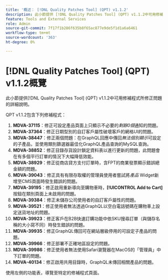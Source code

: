 ```yaml
---
title: '概述： [!DNL Quality Patches Tool] (QPT) v1.1.2'
description: 此小節提供 [!DNL Quality Patches Tool] (QPT) v1.1.2中可用修補程式所修正問題的詳細說明。
feature: Tools and External Services
role: Admin
source-git-commit: 7f17f1b286f635b8f65ac877e9de5f1d1a6a6461
workflow-type: tm+mt
source-wordcount: '363'
ht-degree: 0%

---
```


# [!DNL Quality Patches Tool] (QPT) v1.1.2概覽

此小節提供[!DNL Quality Patches Tool] (QPT) v1.1.2中可用修補程式所修正問題的詳細說明。

QPT v1.1.2包含下列修補程式：

1. **MDVA-37115**：修正可設定產品頁面上只顯示不必要的&#x200B;*剩餘0個*&#x200B;通知的問題。
1. **MDVA-37364**：修正日期型別的自訂客戶屬性破壞客戶的網格UI的問題。
1. **MDVA-38447**：修正兩個問題：在GraphQL回應中傳回&#x200B;*無法個別顯示*&#x200B;可設定的子產品，並使用類別篩選器最佳化GraphQL產品查詢的MySQL查詢。
1. **MDVA-38852**：修正目錄存貨設計鎖定資料表以進行更新的問題，此問題會在有多個平行訂單的情況下大幅降低效能。
1. **MDVA-38929**：修正從商店貸方支付訂單時，含FPT的商業發票顯示錯誤總金額的問題。
1. **MDVA-39043**：修正具有有限存取權的管理員使用者嘗試將&#x200B;*產品* Widget新增至CMS頁面時發生錯誤的問題。
1. **MDVA-39195**：修正啟用重新導向至購物車時，**[!UICONTROL Add to Cart]**&#x200B;按鈕在類別頁面上未啟用的問題。
1. **MDVA-39384**：修正未儲存公司使用者的自訂客戶屬性的問題。
1. **MDVA-39521**：修正使用者無法透過GraphQL以空白電話號碼在購物車上設定送貨地址的問題。
1. **MDVA-39923**：修正客戶在B2B快速訂購功能中依SKU搜尋訂單（與儲存名稱的大小寫不同）時發生錯誤的問題。
1. **MDVA-39935**：修正GraphQL傳回可在網站層級停用的可設定子產品的問題。
1. **MDVA-39966**：修正部署不正確地區設定的問題。
1. **MDVA-39986**：修正使用者無法使用Safari瀏覽器在MacOS的「管理員」中下訂單的問題。
1. **MDVA-40134**：修正啟用共用目錄時，GraphQL未傳回相關產品的問題。

使用左側的功能表，導覽至特定的修補程式頁面。
